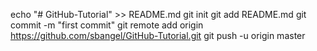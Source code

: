 echo "# GitHub-Tutorial" >> README.md
git init
git add README.md
git commit -m "first commit"
git remote add origin https://github.com/sbangel/GitHub-Tutorial.git
git push -u origin master

